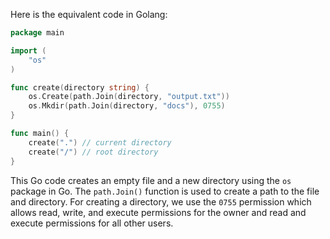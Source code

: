 Here is the equivalent code in Golang:

```go
package main

import (
	"os"
)

func create(directory string) {
	os.Create(path.Join(directory, "output.txt"))
	os.Mkdir(path.Join(directory, "docs"), 0755)
}

func main() {
	create(".") // current directory
	create("/") // root directory
}
```

This Go code creates an empty file and a new directory using the `os` package in Go. The `path.Join()` function is used to create a path to the file and directory. For creating a directory, we use the `0755` permission which allows read, write, and execute permissions for the owner and read and execute permissions for all other users.
